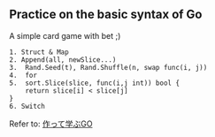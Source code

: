 ## Practice on the basic syntax of Go
A simple card game with bet ;)
```
1. Struct & Map
2. Append(all, newSlice...)
3.  Rand.Seed(t), Rand.Shuffle(n, swap func(i, j))
4.  for
5.  sort.Slice(slice, func(i,j int)) bool {
    return slice[i] < slice[j]
}
6. Switch
```  
Refer to: [作って学ぶGO](https://tenn.in/toybox)
